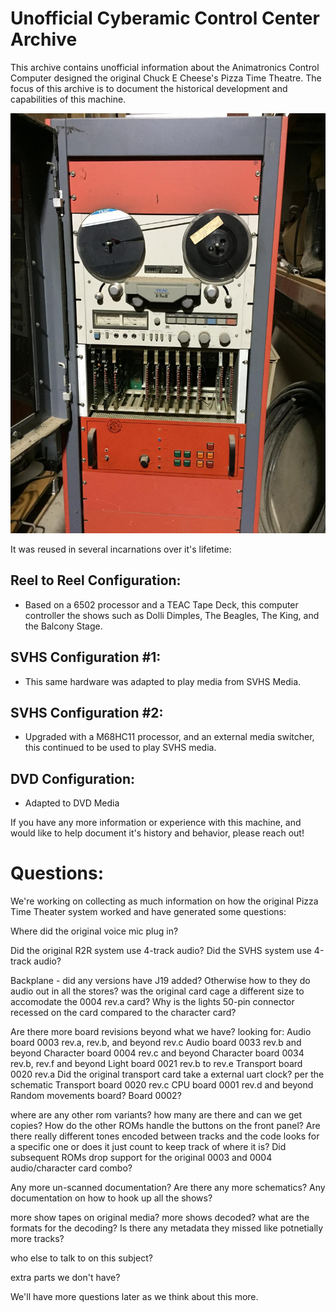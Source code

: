 
# Unofficial Cyberamic Control Center Archive #

This archive contains unofficial information about the Animatronics Control Computer designed the original Chuck E Cheese's Pizza Time Theatre.  The focus of this archive is to document the historical development and capabilities of this machine.

![image](pictures/rack2.jpg)

It was reused in several incarnations over it's lifetime:

## Reel to Reel Configuration: ##
* Based on a 6502 processor and a TEAC Tape Deck, this computer controller the shows such as Dolli Dimples, The Beagles, The King, and the Balcony Stage.

## SVHS Configuration #1: ##
* This same hardware was adapted to play media from SVHS Media.

## SVHS Configuration #2: ##
* Upgraded with a M68HC11 processor, and an external media switcher, this continued to be used to play SVHS media.

## DVD Configuration: ##
* Adapted to DVD Media

If you have any more information or experience with this machine, and would like to help document it's history and behavior, please reach out!

# Questions: #

We're working on collecting as much information on how the original Pizza Time Theater system worked and have generated some questions:

Where did the original voice mic plug in?

Did the original R2R system use 4-track audio?
Did the SVHS system use 4-track audio?

Backplane - did any versions have J19 added?  Otherwise how to they do audio out in all the stores?
was the original card cage a different size to accomodate the 0004 rev.a card?
Why is the lights 50-pin connector recessed on the card compared to the character card?

Are there more board revisions beyond what we have? looking for:
	Audio board 0003 rev.a, rev.b, and beyond rev.c
	Audio board 0033 rev.b and beyond
	Character board 0004 rev.c and beyond
	Character board 0034 rev.b, rev.f and beyond
	Light board 0021 rev.b to rev.e
	Transport board 0020 rev.a
		Did the original transport card take a external uart clock? per the schematic
	Transport board 0020 rev.c
	CPU board 0001 rev.d and beyond 
	Random movements board?
	Board 0002?

where are any other rom variants? how many are there and can we get copies?
	How do the other ROMs handle the buttons on the front panel?
	Are there really different tones encoded between tracks and the code looks for a specific one or does it just count to keep track of where it is?
	Did subsequent ROMs drop support for the original 0003 and 0004 audio/character card combo?

Any more un-scanned documentation?
	Are there any more schematics? 
	Any documentation on how to hook up all the shows?

more show tapes on original media?
	more shows decoded?
		what are the formats for the decoding?
	Is there any metadata they missed like potnetially more tracks?

who else to talk to on this subject?

extra parts we don't have?

We'll have more questions later as we think about this more.
